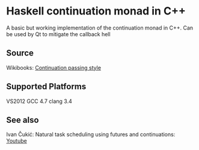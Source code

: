 Haskell continuation monad in C++
=================================

A basic but working implementation of the continuation monad in C++. Can be used by Qt to mitigate the callback hell

Source
------
Wikibooks: [Continuation passing style][wikibooks]

Supported Platforms
-------------------

VS2012
GCC 4.7
clang 3.4


See also
--------
Ivan Čukić: Natural task scheduling using futures and continuations: [Youtube][youtube]


[youtube]: https://www.youtube.com/watch?v=LSCamsfwYQU "Ivan Čukić: Natural task scheduling using futures and continuations"
[wikibooks]: http://en.wikibooks.org/wiki/Haskell/Continuation_passing_style "Wikibooks: Continuation passing style"



